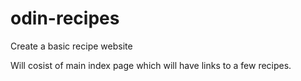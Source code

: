 # odin-recipes
Create a basic recipe website

Will cosist of main index page which will have links to a few recipes.

